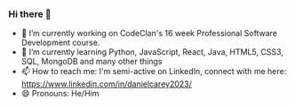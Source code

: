 ### Hi there 👋

- 🔭 I’m currently working on CodeClan's 16 week Professional Software Development course.
- 🌱 I’m currently learning Python, JavaScript, React, Java, HTML5, CSS3, SQL, MongoDB and many other things
- 📫 How to reach me: I'm semi-active on LinkedIn, connect with me here: https://www.linkedin.com/in/danielcarey2023/
- 😄 Pronouns: He/Him

